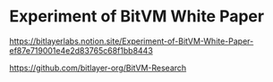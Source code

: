 # Experiment of BitVM White Paper

https://bitlayerlabs.notion.site/Experiment-of-BitVM-White-Paper-ef87e719001e4e2d83765c68f1bb8443

https://github.com/bitlayer-org/BitVM-Research